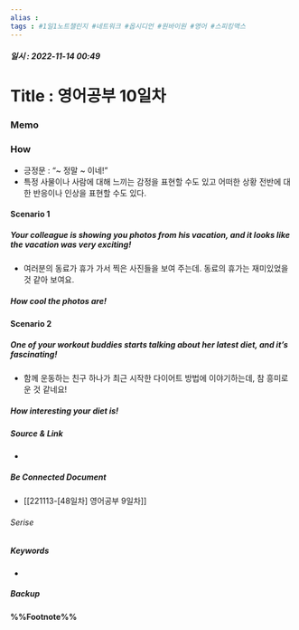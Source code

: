 ```yaml
---
alias : 
tags : #1일1노트챌린지 #네트워크 #옵시디언 #원바이원 #영어 #스피킹맥스
---
```


##### 일시 : 2022-11-14 00:49

# Title : 영어공부 10일차

### Memo

### How
- 긍정문 : “~ 정말 ~ 이네!”
- 특정 사물이나 사람에 대해 느끼는 감정을 표현할 수도 있고 어떠한 상황 전반에 대한 반응이나 인상을 표현할 수도 있다.

#### Scenario 1

##### Your colleague is showing you photos from his vacation, and it looks like the vacation was very exciting!
- 여러분의 동료가 휴가 가서 찍은 사진들을 보여 주는데. 동료의 휴가는 재미있었을 것 같아 보여요.

##### How cool the photos are!

#### Scenario 2

##### One of your workout buddies starts talking about her latest diet, and it’s fascinating!
- 함께 운동하는 친구 하나가 최근 시작한 다이어트 방법에 이야기하는데, 참 흥미로운 것 같네요!

##### How interesting your diet is!

##### Source & Link
- 

##### Be Connected Document
- [[221113-[48일차] 영어공부 9일차]]

###### Serise


##### Keywords
- 

##### Backup


#### %%Footnote%%

[^1]: 
